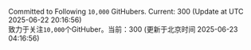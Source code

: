 Committed to Following `10,000` GitHubers. Current: <!-- FOLLOWING_COUNT -->300<!-- FOLLOWING_COUNT --> (Update at UTC <!-- LAST_UPDATED -->2025-06-22 20:16:56<!-- LAST_UPDATED -->)<br>
致力于关注`10,000`个GitHuber。当前：<!-- FOLLOWING_COUNT -->300<!-- FOLLOWING_COUNT --> (更新于北京时间 <!-- LAST_UPDATED_CST -->2025-06-23 04:16:56<!-- LAST_UPDATED_CST -->)
